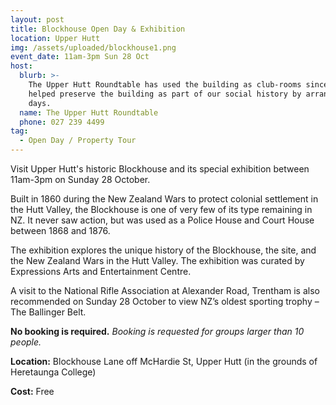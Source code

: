 ```yaml
---
layout: post
title: Blockhouse Open Day & Exhibition
location: Upper Hutt
img: /assets/uploaded/blockhouse1.png
event_date: 11am-3pm Sun 28 Oct
host:
  blurb: >-
    The Upper Hutt Roundtable has used the building as club-rooms since 1977 and
    helped preserve the building as part of our social history by arranging open
    days. 
  name: The Upper Hutt Roundtable
  phone: 027 239 4499
tag:
  - Open Day / Property Tour
---
```

Visit Upper Hutt's historic Blockhouse and its special exhibition between 11am-3pm on Sunday 28 October. 

Built in 1860 during the New Zealand Wars to protect colonial settlement in the Hutt Valley, the Blockhouse is one of very few of its type remaining in NZ. It never saw action, but was used as a Police House and Court House between 1868 and 1876. 

The exhibition explores the unique history of the Blockhouse, the site, and the New Zealand Wars in the Hutt Valley. The exhibition was curated by Expressions Arts and Entertainment Centre.

A visit to the National Rifle Association at Alexander Road, Trentham is also recommended on Sunday 28 October to view NZ’s oldest sporting trophy – The Ballinger Belt.

**No booking is required.** _Booking is requested for groups larger than 10 people._ 

**Location:** Blockhouse Lane off McHardie St, Upper Hutt (in the grounds of Heretaunga College)

**Cost:** Free
